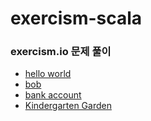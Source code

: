 # exercism-scala
### exercism.io 문제 풀이
- [hello world](http://exercism.io/submissions/2aaf04a5dda74a74a709cedd26d80df8)
- [bob](http://exercism.io/submissions/767596a5bc5b4246954bc0cc1f1f748e)
- [bank account](http://exercism.io/submissions/dc6f74b87598419784c20dcf39fe5ae6)
- [Kindergarten Garden](http://exercism.io/exercises/scala/kindergarten-garden/readme)

